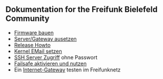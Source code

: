 
## Dokumentation for the Freifunk Bielefeld Community

 * [Firmware bauen](https://github.com/freifunk-bielefeld/firmware/blob/master/README.md)
 * [Server/Gateway ausetzen](https://github.com/freifunk-bielefeld/server-config/blob/master/README.md)
 * [Release Howto](release_howto.md)
 * [Kernel EMail setzen](kernel_email.md)
 * [SSH Server Zugriff](ssh_keys.md) ohne Passwort
 * [Failsafe aktivieren und nutzen](access_failssafe.md)
 * Ein [Internet-Gateway](gateway_testing.md) testen im Freifunknetz
